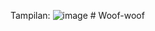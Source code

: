 Tampilan:
![image](https://github.com/user-attachments/assets/7d0d1423-a2ac-4de2-9a1b-a8db0ec0e989)
#   W o o f - w o o f  
 
